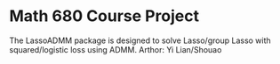 # Math 680 Course Project
The LassoADMM package is designed to solve Lasso/group Lasso with squared/logistic loss using ADMM.
Arthor: Yi Lian/Shouao
